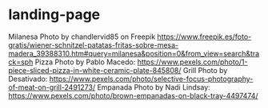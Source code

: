# landing-page

Milanesa Photo by chandlervid85 on Freepik https://www.freepik.es/foto-gratis/wiener-schnitzel-patatas-fritas-sobre-mesa-madera_39388310.htm#query=milanesa&position=0&from_view=search&track=sph 
Pizza Photo by Pablo  Macedo: https://www.pexels.com/photo/1-piece-sliced-pizza-in-white-ceramic-plate-845808/
Grill Photo by Desativado: https://www.pexels.com/photo/selective-focus-photography-of-meat-on-grill-2491273/
Empanada Photo by Nadi Lindsay: https://www.pexels.com/photo/brown-empanadas-on-black-tray-4497474/